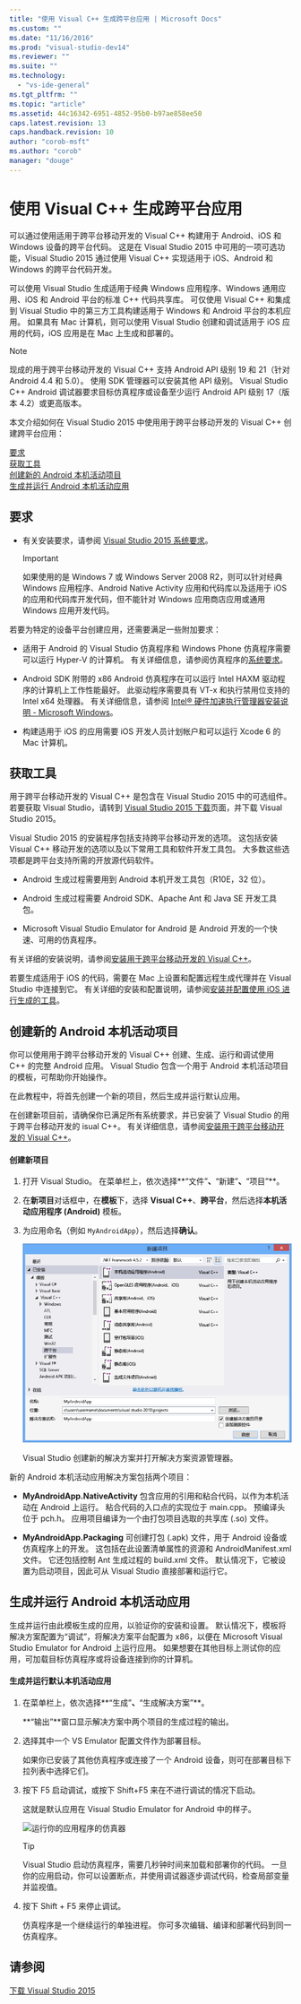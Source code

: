 ```yaml
---
title: "使用 Visual C++ 生成跨平台应用 | Microsoft Docs"
ms.custom: ""
ms.date: "11/16/2016"
ms.prod: "visual-studio-dev14"
ms.reviewer: ""
ms.suite: ""
ms.technology: 
  - "vs-ide-general"
ms.tgt_pltfrm: ""
ms.topic: "article"
ms.assetid: 44c16342-6951-4852-95b0-b97ae858ee50
caps.latest.revision: 13
caps.handback.revision: 10
author: "corob-msft"
ms.author: "corob"
manager: "douge"
---
```

# 使用 Visual C++ 生成跨平台应用
可以通过使用适用于跨平台移动开发的 Visual C\+\+ 构建用于 Android、iOS 和 Windows 设备的跨平台代码。  这是在 Visual Studio 2015 中可用的一项可选功能，Visual Studio 2015 通过使用 Visual C\+\+ 实现适用于 iOS、Android 和 Windows 的跨平台代码开发。  
  
 可以使用 Visual Studio 生成适用于经典 Windows 应用程序、Windows 通用应用、iOS 和 Android 平台的标准 C\+\+ 代码共享库。  可仅使用 Visual C\+\+ 和集成到 Visual Studio 中的第三方工具构建适用于 Windows 和 Android 平台的本机应用。  如果具有 Mac 计算机，则可以使用 Visual Studio 创建和调试适用于 iOS 应用的代码，iOS 应用是在 Mac 上生成和部署的。  
  
> [!NOTE]
>  现成的用于跨平台移动开发的 Visual C\+\+ 支持 Android API 级别 19 和 21（针对 Android 4.4 和 5.0）。  使用 SDK 管理器可以安装其他 API 级别。  Visual Studio C\+\+ Android 调试器要求目标仿真程序或设备至少运行 Android API 级别 17（版本 4.2）或更高版本。  
  
 本文介绍如何在 Visual Studio 2015 中使用用于跨平台移动开发的 Visual C\+\+ 创建跨平台应用：  
  
 [要求](#req)   
 [获取工具](#GetTools)  
 [创建新的 Android 本机活动项目](#Create)  
 [生成并运行 Android 本机活动应用](#BuildHello)  
  
##  <a name="req"></a> 要求  
  
-   有关安装要求，请参阅 [Visual Studio 2015 系统要求](https://www.visualstudio.com/visual-studio-2015-system-requirements-vs)。  
  
    > [!IMPORTANT]
    >  如果使用的是 Windows 7 或 Windows Server 2008 R2，则可以针对经典 Windows 应用程序、Android Native Activity 应用和代码库以及适用于 iOS 的应用和代码库开发代码，但不能针对 Windows 应用商店应用或通用 Windows 应用开发代码。  
  
 若要为特定的设备平台创建应用，还需要满足一些附加要求：  
  
-   适用于 Android 的 Visual Studio 仿真程序和 Windows Phone 仿真程序需要可以运行 Hyper\-V 的计算机。  有关详细信息，请参阅仿真程序的[系统要求](http://msdn.microsoft.com/zh-cn/4d5bb438-231a-4cd2-84b7-e9660b0e3baf)。  
  
-   Android SDK 附带的 x86 Android 仿真程序在可以运行 Intel HAXM 驱动程序的计算机上工作性能最好。  此驱动程序需要具有 VT\-x 和执行禁用位支持的 Intel x64 处理器。  有关详细信息，请参阅 [Intel® 硬件加速执行管理器安装说明 \- Microsoft Windows](http://go.microsoft.com/fwlink/p/?LinkId=536385)。  
  
-   构建适用于 iOS 的应用需要 iOS 开发人员计划帐户和可以运行 Xcode 6 的 Mac 计算机。  
  
##  <a name="GetTools"></a> 获取工具  
 用于跨平台移动开发的 Visual C\+\+ 是包含在 Visual Studio 2015 中的可选组件。  若要获取 Visual Studio，请转到 [Visual Studio 2015 下载](http://go.microsoft.com/fwlink/?linkid=517106)页面，并下载 Visual Studio 2015。  
  
 Visual Studio 2015 的安装程序包括支持跨平台移动开发的选项。  这包括安装 Visual C\+\+ 移动开发的选项以及以下常用工具和软件开发工具包。  大多数这些选项都是跨平台支持所需的开放源代码软件。  
  
-   Android 生成过程需要用到 Android 本机开发工具包（R10E，32 位）。  
  
-   Android 生成过程需要 Android SDK、Apache Ant 和 Java SE 开发工具包。  
  
-   Microsoft Visual Studio Emulator for Android 是 Android 开发的一个快速、可用的仿真程序。  
  
 有关详细的安装说明，请参阅[安装用于跨平台移动开发的 Visual C\+\+](../cross-platform/install-visual-cpp-for-cross-platform-mobile-development.md)。  
  
 若要生成适用于 iOS 的代码，需要在 Mac 上设置和配置远程生成代理并在 Visual Studio 中连接到它。  有关详细的安装和配置说明，请参阅[安装并配置使用 iOS 进行生成的工具](../cross-platform/install-and-configure-tools-to-build-using-ios.md)。  
  
##  <a name="Create"></a> 创建新的 Android 本机活动项目  
 你可以使用用于跨平台移动开发的 Visual C\+\+ 创建、生成、运行和调试使用 C\+\+ 的完整 Android 应用。  Visual Studio 包含一个用于 Android 本机活动项目的模板，可帮助你开始操作。  
  
 在此教程中，将首先创建一个新的项目，然后生成并运行默认应用。  
  
 在创建新项目前，请确保你已满足所有系统要求，并已安装了 Visual Studio 的用于跨平台移动开发的 isual C\+\+。  有关详细信息，请参阅[安装用于跨平台移动开发的 Visual C\+\+](../cross-platform/install-visual-cpp-for-cross-platform-mobile-development.md)。  
  
#### 创建新项目  
  
1.  打开 Visual Studio。  在菜单栏上，依次选择**“文件”**、**“新建”**、**“项目”**。  
  
2.  在**新项目**对话框中，在**模板**下，选择 **Visual C\+\+**、**跨平台**，然后选择**本机活动应用程序 \(Android\)** 模板。  
  
3.  为应用命名（例如 `MyAndroidApp`），然后选择**确认**。  
  
     ![创建本机活动项目](../cross-platform/media/cppmdd_newproject.PNG "CppMDD\_NewProject")  
  
     Visual Studio 创建新的解决方案并打开解决方案资源管理器。  
  
 新的 Android 本机活动应用解决方案包括两个项目：  
  
-   **MyAndroidApp.NativeActivity** 包含应用的引用和粘合代码，以作为本机活动在 Android 上运行。  粘合代码的入口点的实现位于 main.cpp。  预编译头位于 pch.h。  应用项目编译为一个由打包项目选取的共享库 \(.so\) 文件。  
  
-   **MyAndroidApp.Packaging** 可创建打包 \(.apk\) 文件，用于 Android 设备或仿真程序上的开发。  这包括在此设置清单属性的资源和 AndroidManifest.xml 文件。  它还包括控制 Ant 生成过程的 build.xml 文件。  默认情况下，它被设置为启动项目，因此可从 Visual Studio 直接部署和运行它。  
  
##  <a name="BuildHello"></a> 生成并运行 Android 本机活动应用  
 生成并运行由此模板生成的应用，以验证你的安装和设置。  默认情况下，模板将解决方案配置为“调试”，将解决方案平台配置为 x86，以便在 Microsoft Visual Studio Emulator for Android 上运行应用。  如果想要在其他目标上测试你的应用，可加载目标仿真程序或将设备连接到你的计算机。  
  
#### 生成并运行默认本机活动应用  
  
1.  在菜单栏上，依次选择**“生成”**、**“生成解决方案”**。  
  
     **“输出”**窗口显示解决方案中两个项目的生成过程的输出。  
  
2.  选择其中一个 VS Emulator 配置文件作为部署目标。  
  
     如果你已安装了其他仿真程序或连接了一个 Android 设备，则可在部署目标下拉列表中选择它们。  
  
3.  按下 F5 启动调试，或按下 Shift\+F5 来在不进行调试的情况下启动。  
  
     这就是默认应用在 Visual Studio Emulator for Android 中的样子。  
  
     ![运行你的应用程序的仿真器](~/docs/cross-platform/media/cppmdd_emulator_running_app.PNG "CppMDD\_Emulator\_Running\_App")  
  
    > [!TIP]
    >  Visual Studio 启动仿真程序，需要几秒钟时间来加载和部署你的代码。  一旦你的应用启动，你可以设置断点，并使用调试器逐步调试代码，检查局部变量并监视值。  
  
4.  按下 Shift \+ F5 来停止调试。  
  
     仿真程序是一个继续运行的单独进程。  你可多次编辑、编译和部署代码到同一仿真程序。  
  
## 请参阅  
 [下载 Visual Studio 2015](http://go.microsoft.com/fwlink/?linkid=517106)